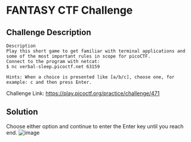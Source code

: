 # FANTASY CTF Challenge

## Challenge Description
```
Description
Play this short game to get familiar with terminal applications and some of the most important rules in scope for picoCTF.
Connect to the program with netcat:
$ nc verbal-sleep.picoctf.net 63159

Hints: When a choice is presented like [a/b/c], choose one, for example: c and then press Enter.
```

Challenge Link: https://play.picoctf.org/practice/challenge/471

## Solution
Choose either option and continue to enter the Enter key until you reach end.
![image](https://github.com/user-attachments/assets/0f1c864f-76bf-467a-9626-dbb086b5f813)

